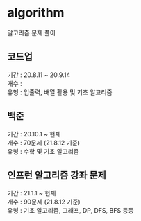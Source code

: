 # algorithm
알고리즘 문제 풀이

## 코드업
기간 : 20.8.11 ~ 20.9.14 <br>
개수 : <br>
유형 : 입출력, 배열 활용 및 기초 알고리즘 <br>

## 백준 
기간 : 20.10.1 ~ 현재 <br>
개수 : 70문제 (21.8.12 기준) <br>
유형 : 수학 및 기초 알고리즘 <br>

## 인프런 알고리즘 강좌 문제
기간 : 21.1.1 ~ 현재 <br>
개수 : 90문제 (21.8.12 기준) <br>
유형 : 기초 알고리즘, 그래프, DP, DFS, BFS 등등 <br>